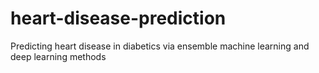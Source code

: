 # heart-disease-prediction
Predicting heart disease in diabetics via ensemble machine learning and deep learning methods
